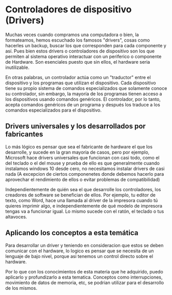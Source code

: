 # Controladores de dispositivo (Drivers)

Muchas veces cuando compramos una computadora o bien, la formateamos, hemos escuchado los famosos "drivers", cosas como hacerles un backup, buscar los que corresponden para cada componente y así. Pues bien estos drivers o controladores de dispositivo son los que permiten al sistema operativo interactuar con un periferico o componente de Hardware. Son esenciales puesto que sin ellos, el hardware seria inutilizable.

En otras palabras, un controlador actúa como un "traductor" entre el dispositivo y los programas que utilizan el dispositivo. Cada dispositivo tiene su propio sistema de comandos especializados que solamente conoce su controlador, sin embargo, la mayoría de los programas tienen acceso a los dispositivos usando comandos genéricos. El controlador, por lo tanto, acepta comandos genéricos de un programa y después los traduce a los comandos especializados para el dispositivo.

## Drivers universales y los desarrollados por fabricantes

Lo más lógico es pensar que sea el fabricante de hardware el que los desarrolle, y sucede en la gran mayoria de casos, pero por ejemplo, Microsoft hace drivers universales que funcionan con casi todo, como el del teclado o el del mouse y prueba de ello es que generalmente cuando instalamos windows 10 desde cero, no necesitamos instalar drivers de casi nada (A excepcion de ciertos componenetes donde debemos hacerlo para aprovechar el rendimiento de ellos o evitar problemas de compatibilidad)

Independientemente de quién sea el que desarrolle los controladores, los creadores de software se benefician de ellos. Por ejemplo, tu editor de texto, como Word, hace una llamada al driver de la impresora cuando tú quieres imprimir algo, e independientemente de qué modelo de impresora tengas va a funcionar igual. Lo mismo sucede con el ratón, el teclado o tus altavoces.

## Aplicando los conceptos a esta temática

Para desarrollar un driver y teniendo en consideracion que estos se deben comunicar con el hardware, lo logico es pensar que se necesita de un lenguaje de bajo nivel, porque asi tenemos un control directo sobre el hardware.

Por lo que con los conocimientos de esta materia que he adquirido, puedo aplicarlo y profundizarlo a esta tematica. Conceptos como interrupciones, movimiento de datos de memoria, etc, se podrian utilizar para el desarrollo de los mismos.
